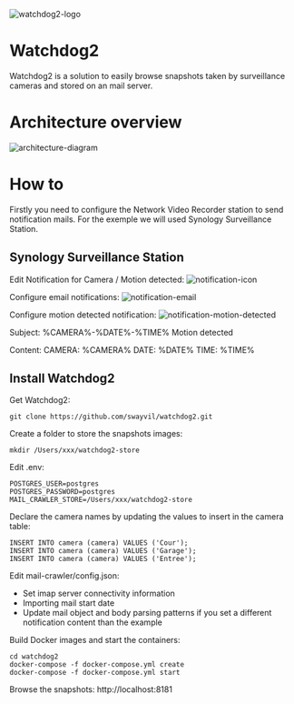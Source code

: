 ![watchdog2-logo](https://github.com/swayvil/watchdog2/images/watchdog2-logo.png)
# Watchdog2
Watchdog2 is a solution to easily browse snapshots taken by surveillance cameras and stored on an mail server.

# Architecture overview
![architecture-diagram](https://github.com/swayvil/watchdog2/images/architecture-diagram.png)

# How to
Firstly you need to configure the Network Video Recorder station to send notification mails. For the exemple we will used Synology Surveillance Station.

## Synology Surveillance Station
Edit Notification for Camera / Motion detected:
![notification-icon](https://github.com/swayvil/watchdog2/images/notification-icon.png)

Configure email notifications:
![notification-email](https://github.com/swayvil/watchdog2/images/notification-email.png)

Configure motion detected notification:
![notification-motion-detected](https://github.com/swayvil/watchdog2/images/notification-motion-detected.png)

Subject:
%CAMERA%-%DATE%-%TIME% Motion detected

Content:
CAMERA: %CAMERA%
DATE: %DATE%
TIME: %TIME%

## Install Watchdog2
Get Watchdog2:
```
git clone https://github.com/swayvil/watchdog2.git
```

Create a folder to store the snapshots images:
```
mkdir /Users/xxx/watchdog2-store
```

Edit .env:
```
POSTGRES_USER=postgres
POSTGRES_PASSWORD=postgres
MAIL_CRAWLER_STORE=/Users/xxx/watchdog2-store
```

Declare the camera names by updating the values to insert in the camera table:
```
INSERT INTO camera (camera) VALUES ('Cour');
INSERT INTO camera (camera) VALUES ('Garage');
INSERT INTO camera (camera) VALUES ('Entree');
```

Edit mail-crawler/config.json:
- Set imap server connectivity information
- Importing mail start date
- Update mail object and body parsing patterns if you set a different notification content than the example

Build Docker images and start the containers:
```
cd watchdog2
docker-compose -f docker-compose.yml create
docker-compose -f docker-compose.yml start
```

Browse the snapshots:
http://localhost:8181